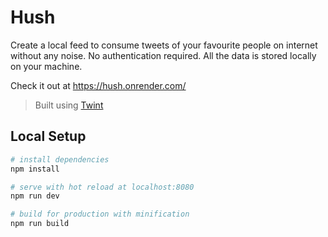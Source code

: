 # Hush

Create a local feed to consume tweets of your favourite people on internet without any noise. No authentication required. All the data is stored locally on your machine. 

Check it out at https://hush.onrender.com/

> Built using [Twint](https://github.com/twintproject/twint)

## Local Setup

``` bash
# install dependencies
npm install

# serve with hot reload at localhost:8080
npm run dev

# build for production with minification
npm run build
```
